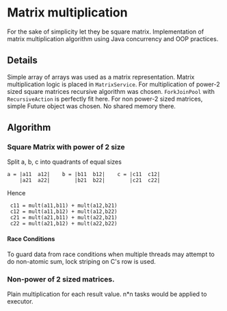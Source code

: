 # Matrix multiplication
For the sake of simplicity let they be square matrix.
Implementation of matrix multiplication algorithm using Java concurrency and OOP practices.

## Details
Simple array of arrays was used as a matrix representation. Matrix multiplication logic is placed in `MatrixService`.
For multiplication of power-2 sized square matrices recursive algorithm was chosen. `ForkJoinPool` with `RecursiveAction` is perfectly fit here.
For non power-2 sized matrices, simple Future object was chosen. No shared memory there.

## Algorithm
### Square Matrix with power of 2 size
Split a, b, c into quadrants of equal sizes
```
a = |a11  a12|    b = |b11  b12|    c = |c11  c12|
    |a21  a22|        |b21  b22|        |c21  c22|
```
 Hence
 ```
  c11 = mult(a11,b11) + mult(a12,b21)
  c12 = mult(a11,b12) + mult(a12,b22)
  c21 = mult(a21,b11) + mult(a22,b21)
  c22 = mult(a21,b12) + mult(a22,b22)
```

#### Race Conditions
To guard data from race conditions when multiple threads may attempt to do non-atomic sum, lock striping on C's row is used.


### Non-power of 2 sized matrices.
Plain multiplication for each result value. n*n tasks would be applied to executor.
